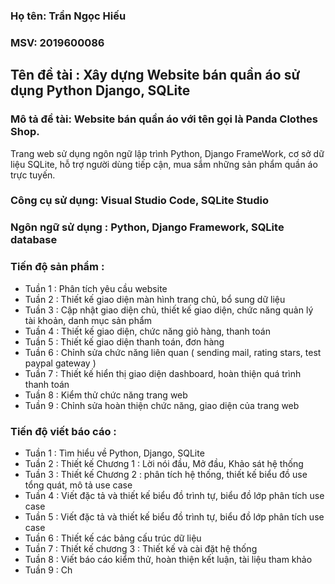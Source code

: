 ### Họ tên: Trần Ngọc Hiếu
### MSV: 2019600086
## Tên đề tài : Xây dựng Website bán quần áo sử dụng Python Django, SQLite
### Mô tả đề tài: Website bán quần áo với tên gọi là Panda Clothes Shop. 
Trang web sử dụng ngôn ngữ lập trình Python, Django 
FrameWork, cơ sở dữ liệu SQLite, hỗ trợ người dùng tiếp 
cận, mua sắm những sản phẩm quần áo trực tuyến.
### Công cụ sử dụng: Visual Studio Code, SQLite Studio
### Ngôn ngữ sử dụng : Python, Django Framework, SQLite database
### Tiến độ sản phẩm :
- Tuần 1 : Phân tích yêu cầu website 
- Tuần 2 : Thiết kế giao diện màn hình trang chủ, bổ sung dữ liệu
- Tuần 3 : Cập nhật giao diện chủ, thiết kế giao diện, chức năng quản lý tài khoản, danh mục sản phẩm
- Tuần 4 : Thiết kế giao diện, chức năng giỏ hàng, thanh toán
- Tuần 5 : Thiết kế giao diện thanh toán, đơn hàng
- Tuần 6 : Chỉnh sửa chức năng liên quan ( sending mail, rating stars, test paypal gateway )
- Tuần 7 : Thiết kế hiển thị giao diện dashboard, hoàn thiện quá trình thanh toán
- Tuần 8 : Kiểm thử chức năng trang web
- Tuần 9 : Chỉnh sửa hoàn thiện chức năng, giao diện của trang web
### Tiến độ viết báo cáo :
- Tuần 1 : Tìm hiểu về Python, Django, SQLite
- Tuần 2 : Thiết kế Chương 1 : Lời nói đầu, Mở đầu, Khảo sát hệ thống
- Tuần 3 : Thiết kế Chương 2 : phân tích hệ thống, thiết kế biểu đồ use tổng quát, mô tả use case
- Tuần 4 : Viết đặc tả và thiết kế biểu đồ trình tự, biểu đồ lớp phân tích use case
- Tuần 5 : Viết đặc tả và thiết kế biểu đồ trình tự, biểu đồ lớp phân tích use case
- Tuần 6 : Thiết kế các bảng cấu trúc dữ liệu
- Tuần 7 : Thiết kế chương 3 : Thiết kế và cài đặt hệ thống
- Tuần 8 : Viết báo cáo kiểm thử, hoàn thiện kết luận, tài liệu tham khảo
- Tuần 9 : Ch
